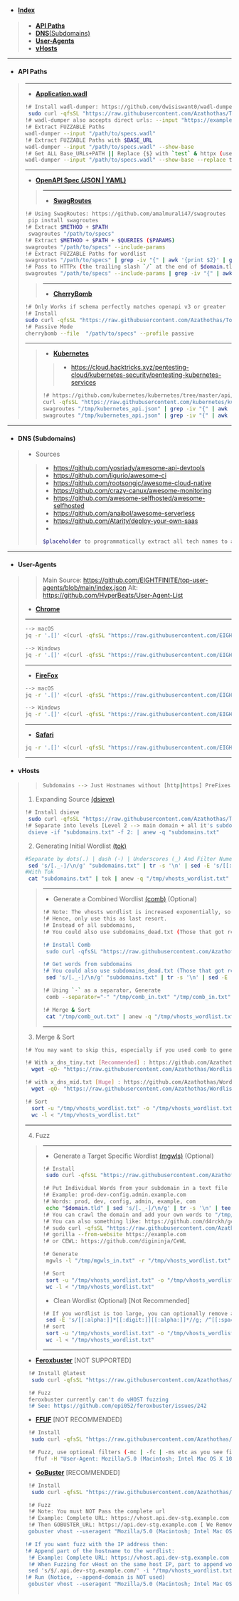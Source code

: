 - #### [Index]()
> - [**API Paths**](https://github.com/Azathothas/Wordlists/blob/main/Misc/README.md#api-paths)
> - [**DNS**(Subdomains)](https://github.com/Azathothas/Wordlists/blob/main/Misc/README.md#dns-subdomains)
> - [**User-Agents**](https://github.com/Azathothas/Wordlists/blob/main/Misc/README.md#user-agents)
> - [**vHosts**](https://github.com/Azathothas/Wordlists/blob/main/Misc/README.md#vhosts)
---
- #### API Paths
> ---
> - [**Application.wadl**](https://eclipse-ee4j.github.io/jersey.github.io/documentation/latest/wadl.html)
> ```bash
> !# Install wadl-dumper: https://github.com/dwisiswant0/wadl-dumper
>  sudo curl -qfsSL "https://raw.githubusercontent.com/Azathothas/Toolpacks/main/x86_64/wadl-dumper" -o "/usr/local/bin/wadl-dumper" && sudo chmod +xwr "/usr/local/bin/wadl-dumper"
> !# wadl-dumper also accepts direct urls: --input "https://example.com/app.wadl"
> !# Extract FUZZABLE Paths
> wadl-dumper --input "/path/to/specs.wadl" 
> !# Extract FUZZABLE Paths with $BASE_URL
> wadl-dumper --input "/path/to/specs.wadl" --show-base
> !# Get ALL Base_URLs+PATH || Replace {$} with `test` & httpx (use -fc 401,403 etc to filter by Status Code)
> wadl-dumper --input "/path/to/specs.wadl" --show-base --replace test | httpx -silent -include-response --json |  jq . | less
> ```
> ---
> - [**OpenAPI Spec (JSON | YAML)**](https://editor.swagger.io/)
> > ---
> > - [**SwagRoutes**](https://github.com/amalmurali47/swagroutes)
> ```bash
> !# Using SwagRoutes: https://github.com/amalmurali47/swagroutes
>  pip install swagroutes
> !# Extract $METHOD + $PATH
>  swagroutes "/path/to/specs"
> !# Extract $METHOD + $PATH + $QUERIES ($PARAMS)
> swagroutes "/path/to/specs" --include-params
> !# Extract FUZZABLE Paths for wordlist
> swagroutes "/path/to/specs" | grep -iv "{" | awk '{print $2}' | grep -oE '\/[^\ ]+' | sed 's/^\///' 
> !# Pass to HTTPx (the trailing slash `/` at the end of $domain.tld is REQUIRED)
> swagroutes "/path/to/specs" --include-params | grep -iv "{" | awk '{print $2}' | grep -oE '\/[^\ ]+' | sed 's/^\///' | sed 's|^|https://$domain.tld/|' | httpx -silent -include-response --json |  jq . | less
> ```
> > ---
> > - [**CherryBomb**](blst-security/cherrybomb)
> ```bash 
> !# Only Works if schema perfectly matches openapi v3 or greater
> !# Install
> sudo curl -qfsSL "https://raw.githubusercontent.com/Azathothas/Toolpacks/main/x86_64/cherrybomb" -o "/usr/local/bin/cherrybomb" && sudo chmod +xwr "/usr/local/bin/cherrybomb"
> !# Passive Mode
> cherrybomb --file  "/path/to/specs" --profile passive
> ```
> ---
> > - [**Kubernetes**](https://github.com/kubernetes/kubernetes/)
> > > - https://cloud.hacktricks.xyz/pentesting-cloud/kubernetes-security/pentesting-kubernetes-services
> > ```bash
> > !# https://github.com/kubernetes/kubernetes/tree/master/api/openapi-spec
> > curl -qfsSL "https://raw.githubusercontent.com/kubernetes/kubernetes/master/api/openapi-spec/swagger.json" -o "/tmp/kubernetes_api.json"
> > swagroutes "/tmp/kubernetes_api.json" | grep -iv "{" | awk '{print $2}' | grep -oE '\/[^\ ]+' | sed 's/^\///' | anew x_api_tiny.txt | wc -l
> > swagroutes "/tmp/kubernetes_api.json" | grep -iv "{" | awk '{print $2}' | grep -oE '\/[^\ ]+' | sed 's/^\///' | anew x_lhf_mini.txt | wc -l
> > ```
---
- #### DNS (Subdomains)
> - Sources
> > - https://github.com/yosriady/awesome-api-devtools
> > - https://github.com/ligurio/awesome-ci
> > - https://github.com/rootsongjc/awesome-cloud-native
> > - https://github.com/crazy-canux/awesome-monitoring
> > - https://github.com/awesome-selfhosted/awesome-selfhosted
> > - https://github.com/anaibol/awesome-serverless
> > - https://github.com/Atarity/deploy-your-own-saas
> > - 
> > ```bash
> > $placeholder to programmatically extract all tech names to add into x_dns
> > ```
--- 
- #### User-Agents
> > Main Source: https://github.com/EIGHTFINITE/top-user-agents/blob/main/index.json
> > Alt: https://github.com/HyperBeats/User-Agent-List
> - [**Chrome**](https://chromereleases.googleblog.com/)
> ---
> ```bash
> --> macOS
> jq -r '.[]' <(curl -qfsSL "https://raw.githubusercontent.com/EIGHTFINITE/top-user-agents/main/index.json") | grep -i 'mac' | grep -i 'chrome' | sort -u | tail -n 1
>
> --> Windows
> jq -r '.[]' <(curl -qfsSL "https://raw.githubusercontent.com/EIGHTFINITE/top-user-agents/main/index.json") | grep -i 'Windows NT 10' | grep -i 'chrome'| grep -iv 'edg\|opr\|ya' | sort -u | tail -n 1
> 
> ```
> ---
> - [**FireFox**](https://www.mozilla.org/en-US/firefox/releases/)
> ```bash
> --> macOS
> jq -r '.[]' <(curl -qfsSL "https://raw.githubusercontent.com/EIGHTFINITE/top-user-agents/main/index.json") | grep -i 'mac' | grep -i 'firefox' | sort -u | tail -n 1
>
> --> Windows
> jq -r '.[]' <(curl -qfsSL "https://raw.githubusercontent.com/EIGHTFINITE/top-user-agents/main/index.json") | grep -i 'Windows NT 10' | grep -i 'firefox' | grep -iv 'edg\|opr\|ya' | sort -u | tail -n 1 
> ```
> ---
> - [**Safari**](https://developer.apple.com/documentation/safari-release-notes)
> ```bash
> jq -r '.[]' <(curl -qfsSL "https://raw.githubusercontent.com/EIGHTFINITE/top-user-agents/main/index.json") | grep -i 'mac' | grep -i 'safari' | sort -u | tail -n 1
> ```
> ---
- #### vHosts
> > ```bash
> > Subdomains --> Just Hostnames without [http|https] PreFixes
> > ```
> 1. Expanding Source [(dsieve)](https://github.com/trickest/dsieve)
> ```bash
> !# Install dsieve
>  sudo curl -qfsSL "https://raw.githubusercontent.com/Azathothas/Toolpacks/main/x86_64/dsieve" -o "/usr/local/bin/dsieve" && sudo chmod +xwr "/usr/local/bin/dsieve"
> !# Separate into levels [Level 2 --> main domain + all it's subdomains]
>  dsieve -if "subdomains.txt" -f 2: | anew -q "subdomains.txt"
> ```
> 2. Generating Initial Wordlist [(tok)](https://github.com/tomnomnom/hacks/tree/master/tok)
> ```bash
> #Separate by dots(.) | dash (-) | Underscores (_) And Filter Numerics
>  sed 's/[._-]/\n/g' "subdomains.txt" | tr -s '\n' | sed -E 's/[[:alpha:]]*[[:digit:]][[:alpha:]]*//g; /^[[:space:]]*$/d' | anew -q "/tmp/vhosts_wordlist.txt"
> #With Tok
>  cat "subdomains.txt" | tok | anew -q "/tmp/vhosts_wordlist.txt"
> ```
> > ---
> > - Generate a Combined Wordlist [(comb)](https://github.com/tomnomnom/hacks/tree/master/comb) (Optional) 
> > ```bash
> > !# Note: The vhosts wordlist is increased exponentially, so if initial list is 1000, then result will be (1000 X 1000 = 1,000,000)
> > !# Hence, only use this as last resort.
> > !# Instead of all subdomains,
> > !# You could also use subdomains_dead.txt (Those that got resolved but aren't alive) to reduce the output
> > 
> > !# Install Comb
> >  sudo curl -qfsSL "https://raw.githubusercontent.com/Azathothas/Toolpacks/main/x86_64/comb" -o "/usr/local/bin/comb" && sudo chmod +xwr "/usr/local/bin/comb"
> > 
> > !# Get words from subdomains
> > !# You could also use subdomains_dead.txt (Those that got resolved but aren't alive) to reduce the output
> >  sed 's/[._-]/\n/g' "subdomains.txt" | tr -s '\n' | sed -E 's/[[:alpha:]]*[[:digit:]][[:alpha:]]*//g; /^[[:space:]]*$/d' | anew -q "/tmp/comb_in.txt"
> > 
> > !# Using `-` as a separator, Generate
> >  comb --separator="-" "/tmp/comb_in.txt" "/tmp/comb_in.txt" > "/tmp/comb_out.txt"
> > 
> > !# Merge & Sort
> >  cat "/tmp/comb_out.txt" | anew -q "/tmp/vhosts_wordlist.txt"
> > ```
> > ---
> 3. Merge & Sort
> ```bash
> !# You may want to skip this, especially if you used comb to generate permutations
> 
> !# With x_dns_tiny.txt [Recommended] : https://github.com/Azathothas/Wordlists/blob/main/x_dns_tiny.txt
>   wget -qO- "https://raw.githubusercontent.com/Azathothas/Wordlists/main/x_dns_tiny.txt" | anew -q "/tmp/vhosts_wordlist.txt"
> 
> !# with x_dns_mid.txt [Huge] : https://github.com/Azathothas/Wordlists/blob/main/x_dns_mid.txt
>   wget -qO- "https://raw.githubusercontent.com/Azathothas/Wordlists/main/x_dns_mid.txt" | anew -q "/tmp/vhosts_wordlist.txt"
>
> !# Sort
>   sort -u "/tmp/vhosts_wordlist.txt" -o "/tmp/vhosts_wordlist.txt"
>   wc -l < "/tmp/vhosts_wordlist.txt"
> ```
> ---
> 4. Fuzz
> > ---
> > - Generate a Target Specific Wordlist [(mgwls)](https://github.com/trickest/mgwls) (Optional)
> > ```bash
> > !# Install
> >  sudo curl -qfsSL "https://raw.githubusercontent.com/Azathothas/Toolpacks/main/x86_64/mgwls" -o "/usr/local/bin/mgwls" && sudo chmod +xwr "/usr/local/bin/mgwls"
> >
> > !# Put Individual Words from your subdomain in a text file
> > !# Example: prod-dev-config.admin.example.com
> > !# Words: prod, dev, config, admin, example, com
> >  echo "$domain.tld" | sed 's/[._-]/\n/g' | tr -s '\n' | tee "/tmp/mgwls_in.txt"
> > !# You can crawl the domain and add your own words to "/tmp/mgwls_in.txt"
> > !# You can also something like: https://github.com/d4rckh/gorilla
> > !# sudo curl -qfsSL "https://raw.githubusercontent.com/Azathothas/Toolpacks/main/x86_64/gorilla" -o "/usr/local/bin/gorilla" && sudo chmod +xwr "/usr/local/bin/gorilla"
> > !# gorilla --from-website https://example.com
> > !# or CEWL: https://github.com/digininja/CeWL
> > 
> > !# Generate
> >  mgwls -l "/tmp/mgwls_in.txt" -r "/tmp/vhosts_wordlist.txt" -delimiter "-" | anew -q  "/tmp/vhosts_wordlist.txt"
> >
> > !# Sort
> >  sort -u "/tmp/vhosts_wordlist.txt" -o "/tmp/vhosts_wordlist.txt"
> >  wc -l < "/tmp/vhosts_wordlist.txt"
> > 
> > ```
> > - Clean Wordlist (Optional) [Not Recommended]
> > ```bash
> > !# If you wordlist is too large, you can optionally remove all words that have numerics (digits)
> >  sed -E 's/[[:alpha:]]*[[:digit:]][[:alpha:]]*//g; /^[[:space:]]*$/d' -i "/tmp/vhosts_wordlist.txt"
> > !# sort
> >  sort -u "/tmp/vhosts_wordlist.txt" -o "/tmp/vhosts_wordlist.txt"
> >  wc -l < "/tmp/vhosts_wordlist.txt"
> > ```
> > ---
> - [**Feroxbuster**](https://epi052.github.io/feroxbuster-docs/docs/) [NOT SUPPORTED]
> ```bash
>  !# Install @latest
>   sudo curl -qfsSL "https://raw.githubusercontent.com/Azathothas/Toolpacks/main/x86_64/feroxbuster" -o "/usr/local/bin/feroxbuster" && sudo chmod +xwr "/usr/local/bin/feroxbuster"
>
>  !# Fuzz
>  feroxbuster currently can't do vHOST fuzzing
>  !# See: https://github.com/epi052/feroxbuster/issues/242
> 
> ```
> - [**FFUF**](https://github.com/ffuf/ffuf#usage) [NOT RECOMMENDED]
> ```bash
>  !# Install
>   sudo curl -qfsSL "https://raw.githubusercontent.com/Azathothas/Toolpacks/main/x86_64/ffuf" -o "/usr/local/bin/ffuf" && sudo chmod +xwr "/usr/local/bin/ffuf"
> 
>  !# Fuzz, use optional filters (-mc | -fc | -ms etc as you see fit)
>    ffuf -H "User-Agent: Mozilla/5.0 (Macintosh; Intel Mac OS X 10_15_7) AppleWebKit/537.36 (KHTML, like Gecko) Chrome/116.0.0.0 Safari/537.36" -w "/tmp/vhosts_wordlist.txt" -H "Host: FUZZ.$DOMAIN.TLD" -u "https://$host_or_ip"
> 
> ```
> - [**GoBuster**](https://github.com/OJ/gobuster#vhost-mode) [RECOMMENDED]
> ```bash
>  !# Install
>   sudo curl -qfsSL "https://raw.githubusercontent.com/Azathothas/Toolpacks/main/x86_64/gobuster" -o "/usr/local/bin/gobuster" && sudo chmod +xwr "/usr/local/bin/gobuster"
> 
>  !# Fuzz
>  !# Note: You must NOT Pass the complete url
>  !# Example: Complete URL: https://vhost.api.dev-stg.example.com
>  !# Then GOBUSTER_URL: https://api.dev-stg.example.com [ We Removed the actual vHOST as that's where we want to FUZZ]
>  gobuster vhost --useragent "Mozilla/5.0 (Macintosh; Intel Mac OS X 10_15_7) AppleWebKit/537.36 (KHTML, like Gecko) Chrome/116.0.0.0 Safari/537.36" --no-tls-validation --append-domain --wordlist "/tmp/vhosts_wordlist.txt" --url "$GOBUSTER_URL_NOT_COMPLETE_URL"
>
> !# If you want fuzz with the IP address then:
> !# Append part of the hostname to the wordlist:
>  !# Example: Complete URL: https://vhost.api.dev-stg.example.com
>  !# When Fuzzing for vHost on the same host IP, part to append would be: `.api.dev-stg.example.com` (Including the dot)
>  sed 's/$/.api.dev-stg.example.com/' -i "/tmp/vhosts_wordlist.txt"
> !# Run (Notice, --append-domain is NOT used)
>  gobuster vhost --useragent "Mozilla/5.0 (Macintosh; Intel Mac OS X 10_15_7) AppleWebKit/537.36 (KHTML, like Gecko) Chrome/116.0.0.0 Safari/537.36" --no-tls-validation --wordlist "/tmp/vhosts_wordlist.txt" --url "$HOST_IP_WITH_HTTP_OR_HTTPS"
>  
> ```
